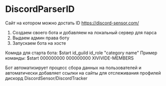 # DiscordParserID

Сайт на котором можно достать ID https://discord-sensor.com/

1. Создаем своего бота и добавляем на локальный сервер для парса
2. Выдаем админ права боту
3. Запускаем бота на хосте
 
Комнда для старта бота:
$start id_guild id_role "category name"
Пример команды:
$start 000000000 000000000 XIVIVIDE-MEMBERS

Бот автоматизирует процесс сбора данных на пользователей и автоматически добавляет ссылки на сайты для отслеживания профилей дискорд DiscordSensor/DiscordTracker



